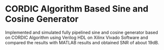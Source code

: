 # CORDIC Algorithm Based Sine and Cosine Generator
Implemented and simulated fully pipelined sine and cosine generator based on CORDIC Algorithm using Verilog HDL on Xilinx Vivado Software and compared the results with MATLAB results and obtained SNR of about 19dB.
